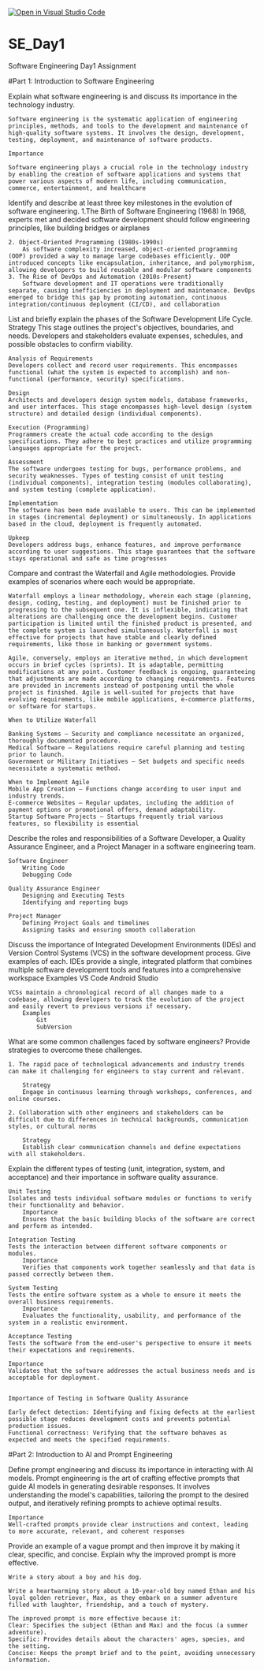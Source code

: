 [![Open in Visual Studio Code](https://classroom.github.com/assets/open-in-vscode-2e0aaae1b6195c2367325f4f02e2d04e9abb55f0b24a779b69b11b9e10269abc.svg)](https://classroom.github.com/online_ide?assignment_repo_id=18370970&assignment_repo_type=AssignmentRepo)

# SE_Day1

Software Engineering Day1 Assignment

#Part 1: Introduction to Software Engineering

Explain what software engineering is and discuss its importance in the technology industry.

    Software engineering is the systematic application of engineering principles, methods, and tools to the development and maintenance of high-quality software systems. It involves the design, development, testing, deployment, and maintenance of software products.

    Importance

    Software engineering plays a crucial role in the technology industry by enabling the creation of software applications and systems that power various aspects of modern life, including communication, commerce, entertainment, and healthcare

Identify and describe at least three key milestones in the evolution of software engineering.
1.The Birth of Software Engineering (1968)
In 1968, experts met and decided software development should follow engineering principles, like building bridges or airplanes

    2. Object-Oriented Programming (1980s-1990s)
        As software complexity increased, object-oriented programming (OOP) provided a way to manage large codebases efficiently. OOP introduced concepts like encapsulation, inheritance, and polymorphism, allowing developers to build reusable and modular software components
    3. The Rise of DevOps and Automation (2010s-Present)
        Software development and IT operations were traditionally separate, causing inefficiencies in deployment and maintenance. DevOps emerged to bridge this gap by promoting automation, continuous integration/continuous deployment (CI/CD), and collaboration

List and briefly explain the phases of the Software Development Life Cycle.
Strategy
This stage outlines the project's objectives, boundaries, and needs. Developers and stakeholders evaluate expenses, schedules, and possible obstacles to confirm viability.

    Analysis of Requirements
    Developers collect and record user requirements. This encompasses functional (what the system is expected to accomplish) and non-functional (performance, security) specifications.

    Design
    Architects and developers design system models, database frameworks, and user interfaces. This stage encompasses high-level design (system structure) and detailed design (individual components).

    Execution (Programming)
    Programmers create the actual code according to the design specifications. They adhere to best practices and utilize programming languages appropriate for the project.

    Assessment
    The software undergoes testing for bugs, performance problems, and security weaknesses. Types of testing consist of unit testing (individual components), integration testing (modules collaborating), and system testing (complete application).

    Implementation
    The software has been made available to users. This can be implemented in stages (incremental deployment) or simultaneously. In applications based in the cloud, deployment is frequently automated.

    Upkeep
    Developers address bugs, enhance features, and improve performance according to user suggestions. This stage guarantees that the software stays operational and safe as time progresses

Compare and contrast the Waterfall and Agile methodologies. Provide examples of scenarios where each would be appropriate.

    Waterfall employs a linear methodology, wherein each stage (planning, design, coding, testing, and deployment) must be finished prior to progressing to the subsequent one. It is inflexible, indicating that alterations are challenging once the development begins. Customer participation is limited until the finished product is presented, and the complete system is launched simultaneously. Waterfall is most effective for projects that have stable and clearly defined requirements, like those in banking or government systems.

    Agile, conversely, employs an iterative method, in which development occurs in brief cycles (sprints). It is adaptable, permitting modifications at any point. Customer feedback is ongoing, guaranteeing that adjustments are made according to changing requirements. Features are provided in increments instead of postponing until the whole project is finished. Agile is well-suited for projects that have evolving requirements, like mobile applications, e-commerce platforms, or software for startups.

    When to Utilize Waterfall

    Banking Systems – Security and compliance necessitate an organized, thoroughly documented procedure.
    Medical Software – Regulations require careful planning and testing prior to launch.
    Government or Military Initiatives – Set budgets and specific needs necessitate a systematic method.

    When to Implement Agile
    Mobile App Creation – Functions change according to user input and industry trends.
    E-commerce Websites – Regular updates, including the addition of payment options or promotional offers, demand adaptability.
    Startup Software Projects – Startups frequently trial various features, so flexibility is essential

Describe the roles and responsibilities of a Software Developer, a Quality Assurance Engineer, and a Project Manager in a software engineering team.

    Software Engineer
        Writing Code
        Debugging Code

    Quality Assurance Engineer
        Designing and Executing Tests
        Identifying and reporting bugs

    Project Manager
        Defining Project Goals and timelines
        Assigning tasks and ensuring smooth collaboration

Discuss the importance of Integrated Development Environments (IDEs) and Version Control Systems (VCS) in the software development process. Give examples of each.
IDEs provide a single, integrated platform that combines multiple software development tools and features into a comprehensive workspace
Examples
VS Code
Android Studio

    VCSs maintain a chronological record of all changes made to a codebase, allowing developers to track the evolution of the project and easily revert to previous versions if necessary.
        Examples
            Git
            SubVersion

What are some common challenges faced by software engineers? Provide strategies to overcome these challenges.

    1. The rapid pace of technological advancements and industry trends can make it challenging for engineers to stay current and relevant.

        Strategy
        Engage in continuous learning through workshops, conferences, and online courses.

    2. Collaboration with other engineers and stakeholders can be difficult due to differences in technical backgrounds, communication styles, or cultural norms

        Strategy
        Establish clear communication channels and define expectations with all stakeholders.

Explain the different types of testing (unit, integration, system, and acceptance) and their importance in software quality assurance.

    Unit Testing
    Isolates and tests individual software modules or functions to verify their functionality and behavior.
        Importance
        Ensures that the basic building blocks of the software are correct and perform as intended.

    Integration Testing
    Tests the interaction between different software components or modules.
        Importance
        Verifies that components work together seamlessly and that data is passed correctly between them.

    System Testing
    Tests the entire software system as a whole to ensure it meets the overall business requirements.
        Importance
        Evaluates the functionality, usability, and performance of the system in a realistic environment.

    Acceptance Testing
    Tests the software from the end-user's perspective to ensure it meets their expectations and requirements.

    Importance
    Validates that the software addresses the actual business needs and is acceptable for deployment.


    Importance of Testing in Software Quality Assurance

    Early defect detection: Identifying and fixing defects at the earliest possible stage reduces development costs and prevents potential production issues.
    Functional correctness: Verifying that the software behaves as expected and meets the specified requirements.

#Part 2: Introduction to AI and Prompt Engineering

Define prompt engineering and discuss its importance in interacting with AI models.
Prompt engineering is the art of crafting effective prompts that guide AI models in generating desirable responses. It involves understanding the model's capabilities, tailoring the prompt to the desired output, and iteratively refining prompts to achieve optimal results.

    Importance
    Well-crafted prompts provide clear instructions and context, leading to more accurate, relevant, and coherent responses

Provide an example of a vague prompt and then improve it by making it clear, specific, and concise. Explain why the improved prompt is more effective.

    Write a story about a boy and his dog.

    Write a heartwarming story about a 10-year-old boy named Ethan and his loyal golden retriever, Max, as they embark on a summer adventure filled with laughter, friendship, and a touch of mystery.

    The improved prompt is more effective because it:
    Clear: Specifies the subject (Ethan and Max) and the focus (a summer adventure).
    Specific: Provides details about the characters' ages, species, and the setting.
    Concise: Keeps the prompt brief and to the point, avoiding unnecessary information.
